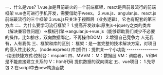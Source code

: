一、什么是vue?
1.vue.js是目前最火的一个前端框架，react是目前最流行的前端框架
  vue也可进行手机开发，需要借助于weex。
2.vue.js、angular.js、react.js前端最流行的三个框架
3.vue.js只关注于视图层（业务逻辑），它也有配套的第三方库
二、为什么要学习流行框架？
1.提高开发效率:原生js->jquery之类的类库（解决兼容性问题）->模板引擎->angular.js->vue.js（能够帮助我们减少不必要的操作，比如排序，双向数据绑定，不再操作DOM）
2.增强自己竞争力            人无我有，人有我优
三、框架和库的区别：
框架：是一套完整的技术解决方案，对项目的侵入性比较大。（node:express)
库(插件)：提供某一个小功能
                        -----------------绘图快捷方式:控制台：mspaint
四、MVVM：
 M：数据层       VM：调度者，V和M是不能直接建立关系的         V：html代码
                     提供数据的双向绑定
五、vue项目： 1.先导包
             2.在script中去new构造函数